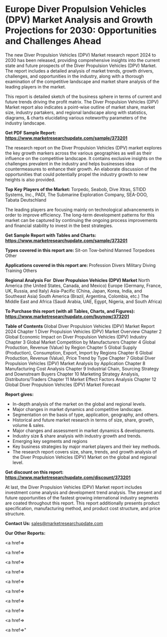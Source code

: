 # Europe Diver Propulsion Vehicles (DPV) Market Analysis and Growth Projections for 2030: Opportunities and Challenges Ahead

The new Diver Propulsion Vehicles (DPV) Market research report 2024 to 2030 has been released, providing comprehensive insights into the current state and future prospects of the Diver Propulsion Vehicles (DPV) Market. The report includes a detailed analysis of market trends, growth drivers, challenges, and opportunities in the industry, along with a thorough examination of the competitive landscape and market share analysis of the leading players in the market.

This report is detailed sketch of the business sphere in terms of current and future trends driving the profit matrix. The Diver Propulsion Vehicles (DPV) Market report also indicates a point-wise outline of market share, market size, industry partakers, and regional landscape along with statistics, diagrams, &amp; charts elucidating various noteworthy parameters of the industry landscape.

<strong><b>Get PDF Sample Report: <a href=https://www.marketresearchupdate.com/sample/373201>https://www.marketresearchupdate.com/sample/373201</a></b></strong>

The research report on the Diver Propulsion Vehicles (DPV) market explores the key growth markers across the various geographies as well as their influence on the competitive landscape. It contains exclusive insights on the challenges prevalent in the industry and helps businesses idea countermeasures to enhance their growth. An elaborate discussion of the opportunities that could potentially propel the industry growth to new heights is also provided.

<strong><b>Top Key Players of the Market:
</b></strong>Torpedo, Seabob, Dive Xtras, STIDD Systems, Inc., PADI, The Submarine Exploration Company, SEA-DOO, Tabata Deutschland<strong><b>
</b></strong>

The leading players are focusing mainly on technological advancements in order to improve efficiency. The long-term development patterns for this market can be captured by continuing the ongoing process improvements and financial stability to invest in the best strategies.

<strong><b>Get Sample Report with Tables and Charts: <a href=https://www.marketresearchupdate.com/sample/373201>https://www.marketresearchupdate.com/sample/373201</a></b></strong>

<strong><b>Types covered in this report are:
</b></strong>Sit-on
Tow-behind
Manned Torpedoes
Other<strong><b>
</b></strong>

<strong><b>Applications covered in this report are:
</b></strong>Profession Divers
Military
Diving Training
Others<strong><b>
</b></strong>

<strong><b>Regional Analysis For  Diver Propulsion Vehicles (DPV) Market</b></strong><strong><b>
</b></strong>North America (the United States, Canada, and Mexico)
Europe (Germany, France, UK, Russia, and Italy)
Asia-Pacific (China, Japan, Korea, India, and Southeast Asia)
South America (Brazil, Argentina, Colombia, etc.)
The Middle East and Africa (Saudi Arabia, UAE, Egypt, Nigeria, and South Africa)

<strong><b>To Purchase this report (with all Tables, Charts, and Figures): <a href=https://www.marketresearchupdate.com/buynow/373201>https://www.marketresearchupdate.com/buynow/373201</a></b></strong>

<strong><b>Table of Contents</b></strong><strong><b>
</b></strong>Global Diver Propulsion Vehicles (DPV) Market Report 2024
Chapter 1 Diver Propulsion Vehicles (DPV) Market Overview
Chapter 2 Global Economic Impact on Diver Propulsion Vehicles (DPV) Industry
Chapter 3 Global Market Competition by Manufacturers
Chapter 4 Global Production, Revenue (Value) by Region
Chapter 5 Global Supply (Production), Consumption, Export, Import by Regions
Chapter 6 Global Production, Revenue (Value), Price Trend by Type
Chapter 7 Global Diver Propulsion Vehicles (DPV) Market Analysis by Application
Chapter 8 Manufacturing Cost Analysis
Chapter 9 Industrial Chain, Sourcing Strategy and Downstream Buyers
Chapter 10 Marketing Strategy Analysis, Distributors/Traders
Chapter 11 Market Effect Factors Analysis
Chapter 12 Global Diver Propulsion Vehicles (DPV) Market Forecast

<strong><b>Report gives:</b></strong>

- In-depth analysis of the market on the global and regional levels.
- Major changes in market dynamics and competitive landscape.
- Segmentation on the basis of type, application, geography, and others.
- Historical and future market research in terms of size, share, growth, volume &amp; sales.
- Major changes and assessment in market dynamics &amp; developments.
- Industry size &amp; share analysis with industry growth and trends.
- Emerging key segments and regions
- Key business strategies by major market players and their key methods.
- The research report covers size, share, trends, and growth analysis of the Diver Propulsion Vehicles (DPV) Market on the global and regional level.

<strong><b>Get discount on this report: <a href=https://www.marketresearchupdate.com/discount/373201>https://www.marketresearchupdate.com/discount/373201</a></b></strong>

At last, the Diver Propulsion Vehicles (DPV) Market report includes investment come analysis and development trend analysis. The present and future opportunities of the fastest growing international industry segments are coated throughout this report. This report additionally presents product specification, manufacturing method, and product cost structure, and price structure.

<strong><b>Contact Us:
</b></strong>sales@marketresearchupdate.com

<strong>Our Other Reports:</strong>

<a href=></a>

<a href=></a>

<a href=></a>

<a href=></a>

<a href=></a>

<a href=></a>

<a href=></a>

<a href=></a>

<a href=></a>

<a href=></a>"
